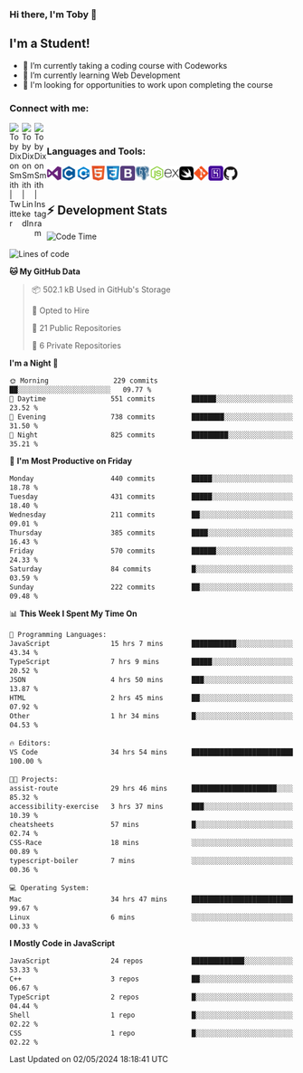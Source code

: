 ### Hi there, I'm Toby 👋

## I'm a Student!
- 🔭 I’m currently taking a coding course with Codeworks
- 🌱 I’m currently learning Web Development
- 💬 I'm looking for opportunities to work upon completing the course

### Connect with me:

[<img align="left" alt="Toby Dixon Smith | Twitter" width="22px" src="https://cdn.jsdelivr.net/npm/simple-icons@v3/icons/twitter.svg" />][twitter]
[<img align="left" alt="Toby Dixon Smith | LinkedIn" width="22px" src="https://cdn.jsdelivr.net/npm/simple-icons@v3/icons/linkedin.svg" />][linkedin]
[<img align="left" alt="Toby Dixon Smith | Instagram" width="22px" src="https://cdn.jsdelivr.net/npm/simple-icons@v3/icons/instagram.svg" />][instagram]

[twitter]: https://twitter.com/TobyDixonSmith1
[instagram]: https://www.instagram.com/toby_ds1/
[linkedin]: https://www.linkedin.com/in/toby-dixon-smith-4734331a3/

<br />

### Languages and Tools:

<img align="left" alt="Visual Studio Code" title="Visual Studio Code" width="26px" src="logos/visualstudio.png" />
<img align="left" alt="C" title="C" width="26px" src="logos/c.png" />
<img align="left" alt="C++" title="C++" width="26px" src="logos/c-plus.png" />
<img align="left" alt="HTML5" title="HTML 5" width="26px" src="logos/html.png" />
<img align="left" alt="CSS3" title="CSS 3" width="26px" src="logos/css3.png" />
<img align="left" alt="BootStrap" title="BootStrap" width="26px" src="logos/bootstrap.png" />
<img align="left" alt="PostgresSQL" title="PostgresSPQ" width="26px" src="logos/postgresql.png" />
<img align="left" alt="Node JS" title="Node JS" width="26px" src="logos/node-js.png" />
<img align="left" alt="Express" title="Express" width="26px" src="logos/express.png" />
<img align="left" alt="Swift" title="Swift" width="26px" src="logos/swift.png" />
<img align="left" alt="Git" title="Git" width="26px" src="logos/git.png" />
<img align="left" alt="Heroku" title="Heroku" width="26px" src="logos/heroku.png" />
<img align="left" alt="GitHub" title="GitHub" width="26px" src="logos/github.png" />
<br />
<br />

## :zap: Development Stats

<!--START_SECTION:waka-->
![Code Time](http://img.shields.io/badge/Code%20Time-521%20hrs-blue)

![Lines of code](https://img.shields.io/badge/From%20Hello%20World%20I%27ve%20Written-1.9%20million%20lines%20of%20code-blue)

**🐱 My GitHub Data** 

> 📦 502.1 kB Used in GitHub's Storage 
 > 
> 💼 Opted to Hire
 > 
> 📜 21 Public Repositories 
 > 
> 🔑 6 Private Repositories 
 > 
**I'm a Night 🦉** 

```text
🌞 Morning                229 commits         ██░░░░░░░░░░░░░░░░░░░░░░░   09.77 % 
🌆 Daytime                551 commits         ██████░░░░░░░░░░░░░░░░░░░   23.52 % 
🌃 Evening                738 commits         ████████░░░░░░░░░░░░░░░░░   31.50 % 
🌙 Night                  825 commits         █████████░░░░░░░░░░░░░░░░   35.21 % 
```
📅 **I'm Most Productive on Friday** 

```text
Monday                   440 commits         █████░░░░░░░░░░░░░░░░░░░░   18.78 % 
Tuesday                  431 commits         █████░░░░░░░░░░░░░░░░░░░░   18.40 % 
Wednesday                211 commits         ██░░░░░░░░░░░░░░░░░░░░░░░   09.01 % 
Thursday                 385 commits         ████░░░░░░░░░░░░░░░░░░░░░   16.43 % 
Friday                   570 commits         ██████░░░░░░░░░░░░░░░░░░░   24.33 % 
Saturday                 84 commits          █░░░░░░░░░░░░░░░░░░░░░░░░   03.59 % 
Sunday                   222 commits         ██░░░░░░░░░░░░░░░░░░░░░░░   09.48 % 
```


📊 **This Week I Spent My Time On** 

```text
💬 Programming Languages: 
JavaScript               15 hrs 7 mins       ███████████░░░░░░░░░░░░░░   43.34 % 
TypeScript               7 hrs 9 mins        █████░░░░░░░░░░░░░░░░░░░░   20.52 % 
JSON                     4 hrs 50 mins       ███░░░░░░░░░░░░░░░░░░░░░░   13.87 % 
HTML                     2 hrs 45 mins       ██░░░░░░░░░░░░░░░░░░░░░░░   07.92 % 
Other                    1 hr 34 mins        █░░░░░░░░░░░░░░░░░░░░░░░░   04.53 % 

🔥 Editors: 
VS Code                  34 hrs 54 mins      █████████████████████████   100.00 % 

🐱‍💻 Projects: 
assist-route             29 hrs 46 mins      █████████████████████░░░░   85.32 % 
accessibility-exercise   3 hrs 37 mins       ███░░░░░░░░░░░░░░░░░░░░░░   10.39 % 
cheatsheets              57 mins             █░░░░░░░░░░░░░░░░░░░░░░░░   02.74 % 
CSS-Race                 18 mins             ░░░░░░░░░░░░░░░░░░░░░░░░░   00.89 % 
typescript-boiler        7 mins              ░░░░░░░░░░░░░░░░░░░░░░░░░   00.36 % 

💻 Operating System: 
Mac                      34 hrs 47 mins      █████████████████████████   99.67 % 
Linux                    6 mins              ░░░░░░░░░░░░░░░░░░░░░░░░░   00.33 % 
```

**I Mostly Code in JavaScript** 

```text
JavaScript               24 repos            █████████████░░░░░░░░░░░░   53.33 % 
C++                      3 repos             ██░░░░░░░░░░░░░░░░░░░░░░░   06.67 % 
TypeScript               2 repos             █░░░░░░░░░░░░░░░░░░░░░░░░   04.44 % 
Shell                    1 repo              █░░░░░░░░░░░░░░░░░░░░░░░░   02.22 % 
CSS                      1 repo              █░░░░░░░░░░░░░░░░░░░░░░░░   02.22 % 
```




 Last Updated on 02/05/2024 18:18:41 UTC
<!--END_SECTION:waka-->
